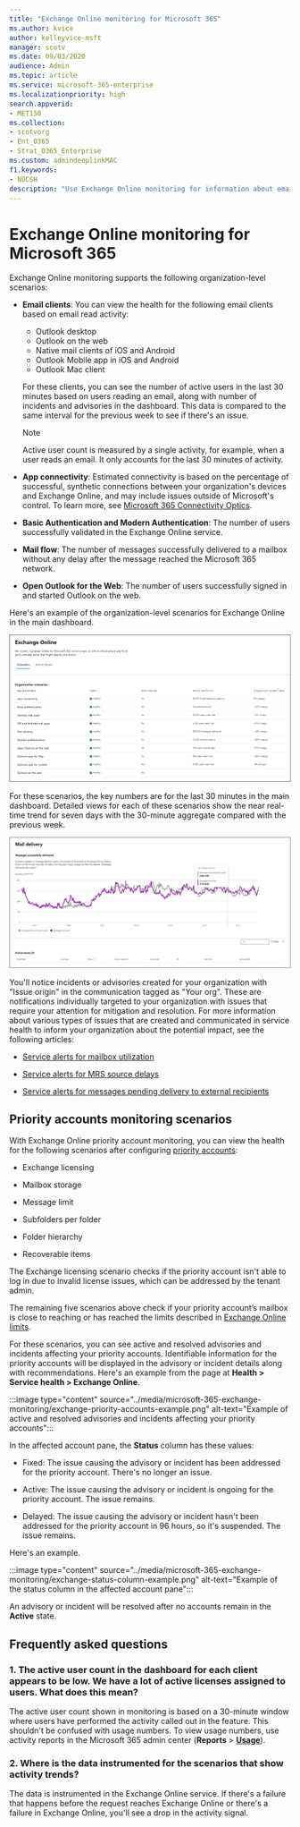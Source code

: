 ```yaml
---
title: "Exchange Online monitoring for Microsoft 365"
ms.author: kvice
author: kelleyvice-msft
manager: scotv
ms.date: 09/03/2020
audience: Admin
ms.topic: article
ms.service: microsoft-365-enterprise
ms.localizationpriority: high
search.appverid:
- MET150
ms.collection:
- scotvorg
- Ent_O365
- Strat_O365_Enterprise
ms.custom: admindeeplinkMAC
f1.keywords:
- NOCSH
description: "Use Exchange Online monitoring for information about email incidents or advisories in Microsoft 365."
---
```


# Exchange Online monitoring for Microsoft 365

Exchange Online monitoring supports the following organization-level scenarios:

- **Email clients**: You can view the health for the following email clients based on email read activity:

  - Outlook desktop
  - Outlook on the web
  - Native mail clients of iOS and Android
  - Outlook Mobile app in iOS and Android
  - Outlook Mac client

   For these clients, you can see the number of active users in the last 30 minutes based on users reading an email, along with number of incidents and advisories in the dashboard. This data is compared to the same interval for the previous week to see if there's an issue.

   >[!Note]
   > Active user count is measured by a single activity, for example, when a user reads an email. It only accounts for the last 30 minutes of activity.

- **App connectivity**: Estimated connectivity is based on the percentage of successful, synthetic connections between your organization's devices and Exchange Online, and may include issues outside of Microsoft's control. To learn more, see [Microsoft 365 Connectivity Optics](microsoft-365-connectivity-optics.md).

- **Basic Authentication and Modern Authentication**: The number of users successfully validated in the Exchange Online service.

- **Mail flow**: The number of messages successfully delivered to a mailbox without any delay after the message reached the Microsoft 365 network.

- **Open Outlook for the Web**: The number of users successfully signed in and started Outlook on the web.
  
Here's an example of the organization-level scenarios for Exchange Online in the main dashboard.

![Organization-level scenarios for Exchange Online Monitoring.](../media/microsoft-365-exchange-monitoring/exchange-monitoring-org-scenarios.png)

For these scenarios, the key numbers are for the last 30 minutes in the main dashboard. Detailed views for each of these scenarios show the near real-time trend for seven days with the 30-minute aggregate compared with the previous week.

![An example of monitoring Exchange health for mail delivery.](../media/microsoft-365-exchange-monitoring/exchange-monitoring-scenario-example.png)

You'll notice incidents or advisories created for your organization with "Issue origin" in the communication tagged as "Your org". These are notifications individually targeted to your organization with issues that require your attention for mitigation and resolution. For more information about various types of issues that are created and communicated in service health to inform your organization about the potential impact, see the following articles:

- [Service alerts for mailbox utilization](microsoft-365-mailbox-utilization-service-alerts.md)

- [Service alerts for MRS source delays](microsoft-365-mrs-source-delays-service-alerts.md)

- [Service alerts for messages pending delivery to external recipients](microsoft-365-external-recipient-service-alerts.md)

## Priority accounts monitoring scenarios

With Exchange Online priority account monitoring, you can view the health for the following scenarios after configuring [priority accounts](/microsoft-365/admin/setup/priority-accounts):

- Exchange licensing

- Mailbox storage

- Message limit

- Subfolders per folder

- Folder hierarchy

- Recoverable items

The Exchange licensing scenario checks if the priority account isn't able to log in due to invalid license issues, which can be addressed by the tenant admin.

The remaining five scenarios above check if your priority account’s mailbox is close to reaching or has reached the limits described in [Exchange Online limits](/office365/servicedescriptions/exchange-online-service-description/exchange-online-limits#mailbox-storage-limits).

For these scenarios, you can see active and resolved advisories and incidents affecting your priority accounts. Identifiable information for the priority accounts will be displayed in the advisory or incident details along with recommendations. Here's an example from the page at **Health > Service health > Exchange Online**.

:::image type="content" source="../media/microsoft-365-exchange-monitoring/exchange-priority-accounts-example.png" alt-text="Example of active and resolved advisories and incidents affecting your priority accounts":::

In the affected account pane, the **Status** column has these values:

- Fixed: The issue causing the advisory or incident has been addressed for the priority account. There's no longer an issue. 

- Active: The issue causing the advisory or incident is ongoing for the priority account. The issue remains. 

- Delayed: The issue causing the advisory or incident hasn't been addressed for the priority account in 96 hours, so it's suspended. The issue remains. 

Here's an example.

:::image type="content" source="../media/microsoft-365-exchange-monitoring/exchange-status-column-example.png" alt-text="Example of the status column in the affected account pane":::

An advisory or incident will be resolved after no accounts remain in the **Active** state.

## Frequently asked questions

### 1. The active user count in the dashboard for each client appears to be low. We have a lot of active licenses assigned to users. What does this mean?

The active user count shown in monitoring is based on a 30-minute window where users have performed the activity called out in the feature. This shouldn't be confused with usage numbers. To view usage numbers, use activity reports in the Microsoft 365 admin center (**Reports** > <a href="https://go.microsoft.com/fwlink/p/?linkid=2074756" target="_blank">**Usage**</a>).

### 2. Where is the data instrumented for the scenarios that show activity trends?

The data is instrumented in the Exchange Online service. If there's a failure that happens before the request reaches Exchange Online or there's a failure in Exchange Online, you'll see a drop in the activity signal.

